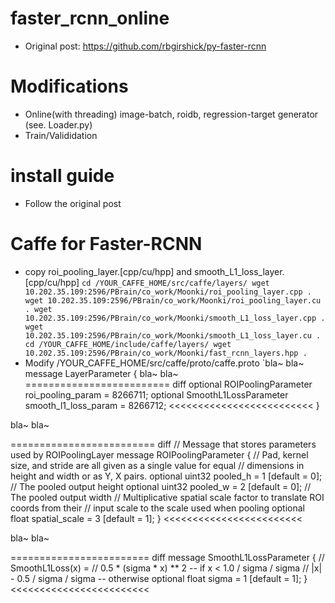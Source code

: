 # faster_rcnn_online
- Original post: https://github.com/rbgirshick/py-faster-rcnn

# Modifications
- Online(with threading) image-batch, roidb, regression-target generator (see. Loader.py)
- Train/Valididation

# install guide
- Follow the original post

# Caffe for Faster-RCNN
- copy roi_pooling_layer.[cpp/cu/hpp] and smooth_L1_loss_layer.[cpp/cu/hpp]
`cd /YOUR_CAFFE_HOME/src/caffe/layers/
wget 10.202.35.109:2596/PBrain/co_work/Moonki/roi_pooling_layer.cpp .
wget 10.202.35.109:2596/PBrain/co_work/Moonki/roi_pooling_layer.cu .
wget 10.202.35.109:2596/PBrain/co_work/Moonki/smooth_L1_loss_layer.cpp .
wget 10.202.35.109:2596/PBrain/co_work/Moonki/smooth_L1_loss_layer.cu .
cd /YOUR_CAFFE_HOME/include/caffe/layers/
wget 10.202.35.109:2596/PBrain/co_work/Moonki/fast_rcnn_layers.hpp .`
- Modify /YOUR_CAFFE_HOME/src/caffe/proto/caffe.proto
`bla~
bla~
message LayerParameter {
  bla~
  bla~
========================= diff
  optional ROIPoolingParameter roi_pooling_param = 8266711;
  optional SmoothL1LossParameter smooth_l1_loss_param = 8266712; 
<<<<<<<<<<<<<<<<<<<<<<<<< 
}

bla~
bla~

========================= diff
// Message that stores parameters used by ROIPoolingLayer 
message ROIPoolingParameter {
  // Pad, kernel size, and stride are all given as a single value for equal
  // dimensions in height and width or as Y, X pairs.
  optional uint32 pooled_h = 1 [default = 0]; // The pooled output height
  optional uint32 pooled_w = 2 [default = 0]; // The pooled output width
  // Multiplicative spatial scale factor to translate ROI coords from their
  // input scale to the scale used when pooling
  optional float spatial_scale = 3 [default = 1]; 
} 
<<<<<<<<<<<<<<<<<<<<<<<<

bla~
bla~

======================== diff
message SmoothL1LossParameter {
  // SmoothL1Loss(x) =
  //   0.5 * (sigma * x) ** 2    -- if x < 1.0 / sigma / sigma
  //   |x| - 0.5 / sigma / sigma -- otherwise
  optional float sigma = 1 [default = 1]; 
} 
<<<<<<<<<<<<<<<<<<<<<<<<
